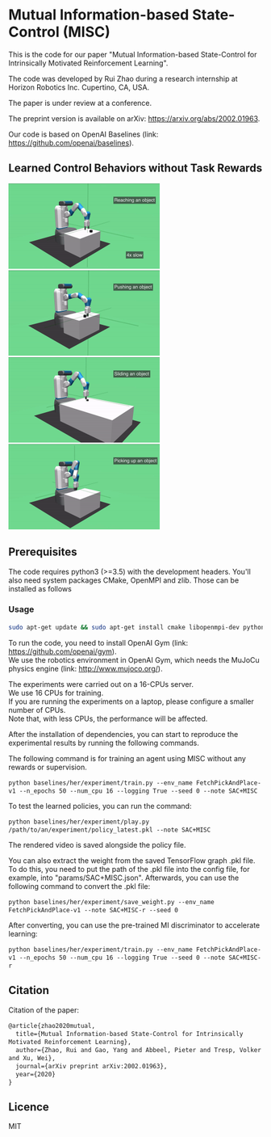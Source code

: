 # Mutual Information-based State-Control (MISC)

This is the code for our paper "Mutual Information-based State-Control for Intrinsically Motivated Reinforcement Learning".

The code was developed by Rui Zhao during a research internship at Horizon Robotics Inc. Cupertino, CA, USA.

The paper is under review at a conference.

The preprint version is available on arXiv: https://arxiv.org/abs/2002.01963.

Our code is based on OpenAI Baselines (link: https://github.com/openai/baselines).   

## Learned Control Behaviors without Task Rewards

<img width="300" height="" src="/demos/reach.gif"> <img width="300" height="" src="/demos/push.gif">  
<img width="300" height="" src="/demos/slide.gif"> <img width="300" height="" src="/demos/pick.gif">

## Prerequisites  

The code requires python3 (>=3.5) with the development headers. You'll also need system packages CMake, OpenMPI and zlib. Those can be installed as follows  

### Usage  
    
```bash
sudo apt-get update && sudo apt-get install cmake libopenmpi-dev python3-dev zlib1g-dev
```

To run the code, you need to install OpenAI Gym (link: https://github.com/openai/gym).  
We use the robotics environment in OpenAI Gym, which needs the MuJoCu physics engine (link: http://www.mujoco.org/).   

The experiments were carried out on a 16-CPUs server.  
We use 16 CPUs for training.  
If you are running the experiments on a laptop, please configure a smaller number of CPUs.  
Note that, with less CPUs, the performance will be affected.  

After the installation of dependencies, you can start to reproduce the experimental results by running the following commands.

The following command is for training an agent using MISC without any rewards or supervision.
```
python baselines/her/experiment/train.py --env_name FetchPickAndPlace-v1 --n_epochs 50 --num_cpu 16 --logging True --seed 0 --note SAC+MISC
```
To test the learned policies, you can run the command:  
```
python baselines/her/experiment/play.py /path/to/an/experiment/policy_latest.pkl --note SAC+MISC
```
The rendered video is saved alongside the policy file.

You can also extract the weight from the saved TensorFlow graph .pkl file.
To do this, you need to put the path of the .pkl file into the config file, for example, into "params/SAC+MISC.json".
Afterwards, you can use the following command to convert the .pkl file:
```
python baselines/her/experiment/save_weight.py --env_name FetchPickAndPlace-v1 --note SAC+MISC-r --seed 0
```

After converting, you can use the pre-trained MI discriminator to accelerate learning:
```
python baselines/her/experiment/train.py --env_name FetchPickAndPlace-v1 --n_epochs 50 --num_cpu 16 --logging True --seed 0 --note SAC+MISC-r
```

## Citation

Citation of the paper:

```
@article{zhao2020mutual,
  title={Mutual Information-based State-Control for Intrinsically Motivated Reinforcement Learning},
  author={Zhao, Rui and Gao, Yang and Abbeel, Pieter and Tresp, Volker and Xu, Wei},
  journal={arXiv preprint arXiv:2002.01963},
  year={2020}
}
```

## Licence

MIT
